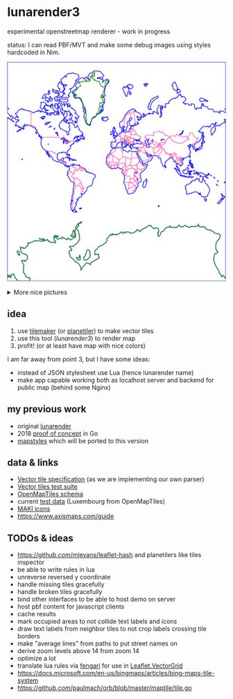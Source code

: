 # lunarender3

experimental openstreetmap renderer - work in progress

status: I can read PBF/MVT and make some debug images using styles hardcoded in Nim.

![Hello world!](examples/world1.png)

<details>
  <summary>More nice pictures</summary>

![Hello world no 2!](examples/world2.png)

![Kleinbettingen](examples/kleinbettingen.png)

![Beroun](examples/beroun.png)

![Beroun](examples/beroun-big.png)

</details>

## idea

1. use [tilemaker](https://github.com/systemed/tilemaker) (or [planetiler](https://github.com/onthegomap/planetiler)) to make vector tiles
2. use this tool (*lunarender3*) to render map
3. profit! (or at least have map with nice colors)

I am far away from point 3, but I have some ideas:

- instead of JSON stylesheet use Lua (hence lunarender name)
- make app capable working both as localhost server and backend for public map (behind some Nginx)

## my previous work

- original [lunarender](https://github.com/severak/lunarender)
- 2018 [proof of concept](https://github.com/severak/lunatest) in Go
- [mapstyles](https://github.com/severak/mapstyles) which will be ported to this version

## data & links

- [Vector tile specification](https://github.com/mapbox/vector-tile-spec) (as we are implementing our own parser)
- [Vector tiles test suite](https://github.com/mapbox/mvt-fixtures)
- [OpenMapTiles schema](https://openmaptiles.org/schema/)
- current [test data](https://data.maptiler.com/downloads/europe/luxembourg/) (Luxembourg from OpenMapTiles)
- [MAKI icons](https://labs.mapbox.com/maki-icons/)
- https://www.axismaps.com/guide

## TODOs & ideas 

- https://github.com/mlevans/leaflet-hash and planetilers like tiles inspector
- be able to write rules in lua
- unreverse reversed y coordinate
- handle missing tiles gracefully
- handle broken tiles gracefully
- bind other interfaces to be able to host demo on server
- host pbf content for javascript clients
- cache results
- mark occupied areas to not collide text labels and icons
- draw text labels from neighbor tiles to not crop labels crossing tile borders
- make "average lines" from paths to put street names on
- derive zoom levels above 14 from zoom 14
- optimize a lot
- translate lua rules via [fengari](https://github.com/fengari-lua/fengari) for use in [Leaflet.VectorGrid](https://github.com/Leaflet/Leaflet.VectorGrid)
- https://docs.microsoft.com/en-us/bingmaps/articles/bing-maps-tile-system
- https://github.com/paulmach/orb/blob/master/maptile/tile.go